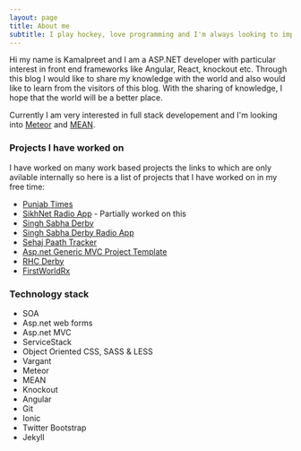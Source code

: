 ```yaml
---
layout: page
title: About me
subtitle: I play hockey, love programming and I'm always looking to improve
---
```


Hi my name is Kamalpreet and I am a ASP.NET developer with particular interest in front end frameworks like
Angular, React, knockout etc. Through this blog I would like to share my knowledge with the world 
and also would like to learn from the visitors of this blog. With the sharing of knowledge, 
I hope that the world will be a better place.

Currently I am very interested in full stack developement and I'm looking into [Meteor](https://www.meteor.com/) 
and [MEAN](http://meanjs.org/).

### Projects I have worked on

I have worked on many work based projects the links to which are only avilable internally so here is a list
of projects that I have worked on in my free time:

- [Punjab Times](http://www.punjabtimes.co.uk)
- [SikhNet Radio App](https://itunes.apple.com/app/gurbani-media-center/id487763229) - Partially worked on this
- [Singh Sabha Derby](http://www.sgssderby.co.uk)
- [Singh Sabha Derby Radio App](https://play.google.com/store/apps/details?id=uk.co.sgssderby.radio&hl=en_GB)
- [Sehaj Paath Tracker](http://sehajpaathtracker.com/)
- [Asp.net Generic MVC Project Template](https://github.com/kmlprtsng/MvcGenericProjectTemplate)
- [RHC Derby](http://rhchockey.github.io/)
- [FirstWorldRx](https://www.firstworldrx.com/)

### Technology stack
- SOA
- Asp.net web forms 
- Asp.net MVC
- ServiceStack
- Object Oriented CSS, SASS & LESS
- Vargant
- Meteor
- MEAN
- Knockout
- Angular
- Git
- Ionic
- Twitter Bootstrap
- Jekyll